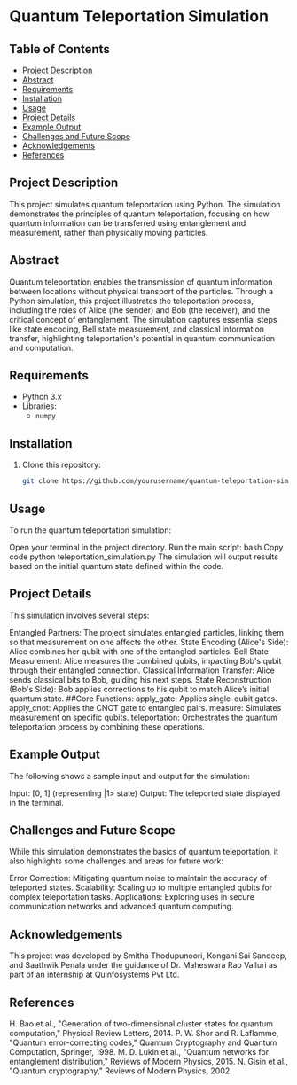 # Quantum Teleportation Simulation

## Table of Contents
- [Project Description](#project-description)
- [Abstract](#abstract)
- [Requirements](#requirements)
- [Installation](#installation)
- [Usage](#usage)
- [Project Details](#project-details)
- [Example Output](#example-output)
- [Challenges and Future Scope](#challenges-and-future-scope)
- [Acknowledgements](#acknowledgements)
- [References](#references)

## Project Description
This project simulates quantum teleportation using Python. The simulation demonstrates the principles of quantum teleportation, focusing on how quantum information can be transferred using entanglement and measurement, rather than physically moving particles.

## Abstract
Quantum teleportation enables the transmission of quantum information between locations without physical transport of the particles. Through a Python simulation, this project illustrates the teleportation process, including the roles of Alice (the sender) and Bob (the receiver), and the critical concept of entanglement. The simulation captures essential steps like state encoding, Bell state measurement, and classical information transfer, highlighting teleportation's potential in quantum communication and computation.

## Requirements
- Python 3.x
- Libraries:
  - `numpy`

## Installation
1. Clone this repository:
   ```bash
   git clone https://github.com/yourusername/quantum-teleportation-simulation.git
   
## Usage
To run the quantum teleportation simulation:

Open your terminal in the project directory.
Run the main script:
bash
Copy code
python teleportation_simulation.py
The simulation will output results based on the initial quantum state defined within the code.

## Project Details
This simulation involves several steps:

Entangled Partners: The project simulates entangled particles, linking them so that measurement on one affects the other.
State Encoding (Alice's Side): Alice combines her qubit with one of the entangled particles.
Bell State Measurement: Alice measures the combined qubits, impacting Bob's qubit through their entangled connection.
Classical Information Transfer: Alice sends classical bits to Bob, guiding his next steps.
State Reconstruction (Bob's Side): Bob applies corrections to his qubit to match Alice’s initial quantum state.
##Core Functions:
apply_gate: Applies single-qubit gates.
apply_cnot: Applies the CNOT gate to entangled pairs.
measure: Simulates measurement on specific qubits.
teleportation: Orchestrates the quantum teleportation process by combining these operations.
## Example Output
The following shows a sample input and output for the simulation:

Input: [0, 1] (representing |1> state)
Output: The teleported state displayed in the terminal.

## Challenges and Future Scope
While this simulation demonstrates the basics of quantum teleportation, it also highlights some challenges and areas for future work:

Error Correction: Mitigating quantum noise to maintain the accuracy of teleported states.
Scalability: Scaling up to multiple entangled qubits for complex teleportation tasks.
Applications: Exploring uses in secure communication networks and advanced quantum computing.

## Acknowledgements
This project was developed by Smitha Thodupunoori, Kongani Sai Sandeep, and Saathwik Penala under the guidance of Dr. Maheswara Rao Valluri as part of an internship at Quinfosystems Pvt Ltd.
## References
H. Bao et al., "Generation of two-dimensional cluster states for quantum computation," Physical Review Letters, 2014.
P. W. Shor and R. Laflamme, "Quantum error-correcting codes," Quantum Cryptography and Quantum Computation, Springer, 1998.
M. D. Lukin et al., "Quantum networks for entanglement distribution," Reviews of Modern Physics, 2015.
N. Gisin et al., "Quantum cryptography," Reviews of Modern Physics, 2002.
